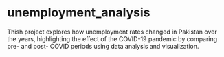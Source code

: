 # unemployment_analysis
Thish project explores how unemployment rates changed in Pakistan over the years, highlighting the effect of the COVID-19 pandemic by comparing pre- and post- COVID periods using data analysis and visualization.
